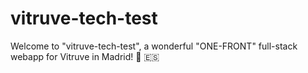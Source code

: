 # vitruve-tech-test
Welcome to "vitruve-tech-test", a wonderful "ONE-FRONT" full-stack webapp for Vitruve in Madrid! 💃 🇪🇸
